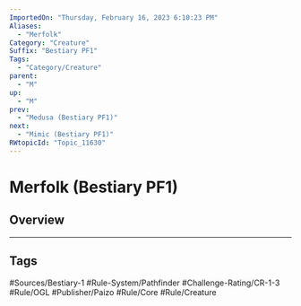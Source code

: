 ```yaml
---
ImportedOn: "Thursday, February 16, 2023 6:10:23 PM"
Aliases:
  - "Merfolk"
Category: "Creature"
Suffix: "Bestiary PF1"
Tags:
  - "Category/Creature"
parent:
  - "M"
up:
  - "M"
prev:
  - "Medusa (Bestiary PF1)"
next:
  - "Mimic (Bestiary PF1)"
RWtopicId: "Topic_11630"
---
```

# Merfolk (Bestiary PF1)
## Overview

---
## Tags
#Sources/Bestiary-1 #Rule-System/Pathfinder #Challenge-Rating/CR-1-3 #Rule/OGL #Publisher/Paizo #Rule/Core #Rule/Creature

